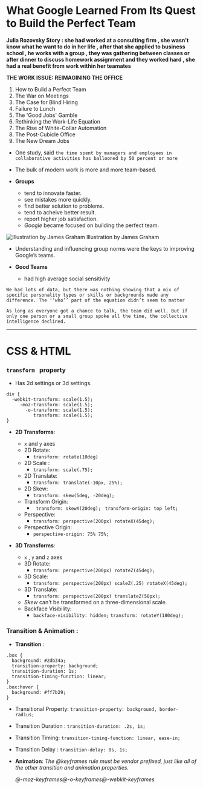 # What Google Learned From Its Quest to Build the Perfect Team

**Julia Rozovsky Story : she had worked at a consulting firm , she wasn't know what he want to do in her life , after that she applied to business school , he works with a group , they was gathering between classes or after dinner to discuss homework assignment and they worked hard , she had a real benefit from work within her teamates**

**THE WORK ISSUE: REIMAGINING THE OFFICE**
1. How to Build a Perfect Team
2. The War on Meetings
3. The Case for Blind Hiring
4. Failure to Lunch
5. The 'Good Jobs' Gamble
6. Rethinking the Work-Life Equation
7. The Rise of White-Collar Automation
8. The Post-Cubicle Office
9. The New Dream Jobs

- One study, said `the time spent by managers and employees in collaborative activities has ballooned by 50 percent or more`

- The bulk of modern work is more and more team-based.

- **Groups** 
  - tend to innovate faster.
  - see mistakes more quickly.
  - find better solution to problems.
  - tend to acheive better result.
  - report higher job satisfaction.
  - *Google* became focused on building the perfect team.

![Illustration by James Graham](https://static01.nyt.com/images/2016/02/28/magazine/28mag-teams2/28mag-teams2-superJumbo.jpg?quality=90&auto=webp)
Illustration by James Graham

- Understanding and influencing group norms were the keys to improving Google’s teams.

- **Good Teams**
  - had high average social sensitivity

`We had lots of data, but there was nothing showing that a mix of specific personality types or skills or backgrounds made any difference. The ‘‘who’’ part of the equation didn’t seem to matter`

`As long as everyone got a chance to talk, the team did well. But if only one person or a small group spoke all the time, the collective intelligence declined.`


-----------------------------------------------------

# CSS & HTML

### `transform ` property 

- Has 2d settings or 3d settings.

```
div {
  -webkit-transform: scale(1.5);
     -moz-transform: scale(1.5);
       -o-transform: scale(1.5);
          transform: scale(1.5);
}
```

- **2D Transforms**:
  - `x` and `y` axes
  - 2D Rotate:
    - `transform: rotate(10deg)`
  - 2D Scale :
    - `transform: scale(.75);`
  - 2D Translate:
    - `transform: translate(-10px, 25%);`
  - 2D Skew:
    - `transform: skew(5deg, -20deg);`
  - Transform Origin:
    - ` transform: skewX(20deg);`
      ` transform-origin: top left;`
  - Perspective:
    - `transform: perspective(200px) rotateX(45deg);`
  - Perspective Origin: 
    - `perspective-origin: 75% 75%;`

- **3D Transforms**:
  - `x` , `y` and `z` axes
  - 3D Rotate:
    - `transform: perspective(200px) rotateZ(45deg);`
  - 3D Scale: 
    - `transform: perspective(200px) scaleZ(.25) rotateX(45deg);`
  - 3D Translate:
    - `transform: perspective(200px) translateZ(50px);`
  - *Skew* can't be transformed on a three-dimensional scale.
  - Backface Visibility:
    - `backface-visibility: hidden;`
       `transform: rotateY(180deg);`


### Transition & Animation :

- **Transition** :

```
.box {
  background: #2db34a;
  transition-property: background;
  transition-duration: 1s;
  transition-timing-function: linear;
}
.box:hover {
  background: #ff7b29;
}

```

  - Transitional Property: `transition-property: background, border-radius;`
  - Transition Duration : `transition-duration: .2s, 1s;`
  - Transition Timing: `transition-timing-function: linear, ease-in;`
  - Transition Delay : `transition-delay: 0s, 1s;`


- **Animation**:
  *The @keyframes rule must be vendor prefixed, just like all of the other transition and animation properties.*

  *@-moz-keyframes@-o-keyframes@-webkit-keyframes*


    
